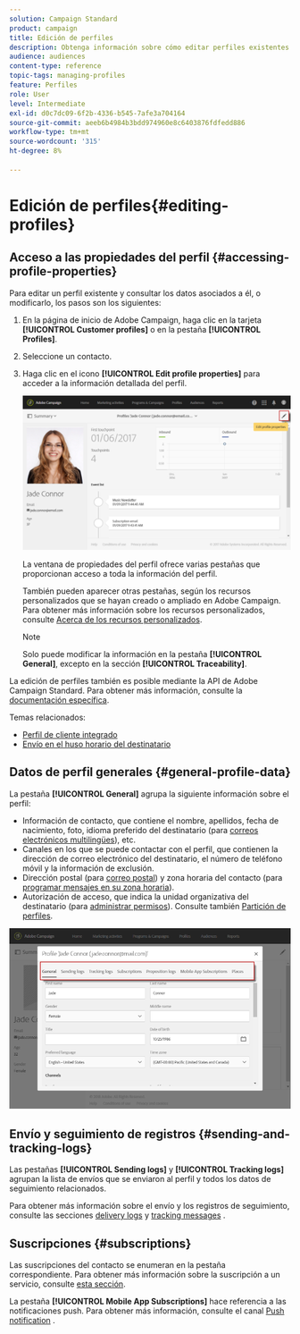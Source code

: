 ```yaml
---
solution: Campaign Standard
product: campaign
title: Edición de perfiles
description: Obtenga información sobre cómo editar perfiles existentes y acceder a información de contacto, canales preferidos, registros de seguimiento, suscripciones, etc.
audience: audiences
content-type: reference
topic-tags: managing-profiles
feature: Perfiles
role: User
level: Intermediate
exl-id: d0c7dc09-6f2b-4336-b545-7afe3a704164
source-git-commit: aeeb6b4984b3bdd974960e8c6403876fdfedd886
workflow-type: tm+mt
source-wordcount: '315'
ht-degree: 8%

---
```


# Edición de perfiles{#editing-profiles}

## Acceso a las propiedades del perfil {#accessing-profile-properties}

Para editar un perfil existente y consultar los datos asociados a él, o modificarlo, los pasos son los siguientes:

1. En la página de inicio de Adobe Campaign, haga clic en la tarjeta **[!UICONTROL Customer profiles]** o en la pestaña **[!UICONTROL Profiles]**.
1. Seleccione un contacto.
1. Haga clic en el icono **[!UICONTROL Edit profile properties]** para acceder a la información detallada del perfil.

   ![](assets/profile_creation2.png)

   La ventana de propiedades del perfil ofrece varias pestañas que proporcionan acceso a toda la información del perfil.

   También pueden aparecer otras pestañas, según los recursos personalizados que se hayan creado o ampliado en Adobe Campaign. Para obtener más información sobre los recursos personalizados, consulte [Acerca de los recursos personalizados](../../developing/using/data-model-concepts.md).

   >[!NOTE]
   >
   >Solo puede modificar la información en la pestaña **[!UICONTROL General]**, excepto en la sección **[!UICONTROL Traceability]**.

La edición de perfiles también es posible mediante la API de Adobe Campaign Standard. Para obtener más información, consulte la [documentación específica](../../api/using/updating-profiles.md).

Temas relacionados:

* [Perfil de cliente integrado](../../audiences/using/integrated-customer-profile.md)
* [Envío en el huso horario del destinatario](../../sending/using/sending-messages-at-the-recipient-s-time-zone.md)

## Datos de perfil generales {#general-profile-data}

La pestaña **[!UICONTROL General]** agrupa la siguiente información sobre el perfil:

* Información de contacto, que contiene el nombre, apellidos, fecha de nacimiento, foto, idioma preferido del destinatario (para [correos electrónicos multilingües](../../channels/using/creating-a-multilingual-email.md)), etc.
* Canales en los que se puede contactar con el perfil, que contienen la dirección de correo electrónico del destinatario, el número de teléfono móvil y la información de exclusión.
* Dirección postal (para [correo postal](../../channels/using/about-direct-mail.md)) y zona horaria del contacto (para [programar mensajes en su zona horaria](../../sending/using/sending-messages-at-the-recipient-s-time-zone.md)).
* Autorización de acceso, que indica la unidad organizativa del destinatario (para [administrar permisos](../../administration/using/about-access-management.md)). Consulte también [Partición de perfiles](../../administration/using/organizational-units.md#partitioning-profiles).

![](assets/profile_creation4.png)

## Envío y seguimiento de registros {#sending-and-tracking-logs}

Las pestañas **[!UICONTROL Sending logs]** y **[!UICONTROL Tracking logs]** agrupan la lista de envíos que se enviaron al perfil y todos los datos de seguimiento relacionados.

Para obtener más información sobre el envío y los registros de seguimiento, consulte las secciones [delivery logs](../../sending/using/monitoring-a-delivery.md#delivery-logs) y [tracking messages](../../sending/using/tracking-messages.md) .

## Suscripciones {#subscriptions}

Las suscripciones del contacto se enumeran en la pestaña correspondiente. Para obtener más información sobre la suscripción a un servicio, consulte [esta sección](../../audiences/using/about-subscriptions.md).

La pestaña **[!UICONTROL Mobile App Subscriptions]** hace referencia a las notificaciones push. Para obtener más información, consulte el canal [Push notification](../../channels/using/about-push-notifications.md) .
